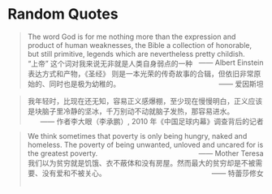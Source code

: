 # Random Quotes

> The word God is for me nothing more than the expression and product of human weaknesses, the Bible a collection of honorable, but still primitive, legends which are nevertheless pretty childish.
> <span style="float:right">—— Albert Einstein</span><br>
> “上帝” 这个词对我来说无非就是人类自身弱点的一种表达方式和产物，《圣经》 则是一本光荣的传奇故事的合辑，但依旧非常原始的、同时也是极为幼稚的。
> <span style="float:right">—— 爱因斯坦</span>


> 我年轻时，比现在还无知，容易正义感爆棚，至少现在慢慢明白，正义应该是块脑子里冷静的坚冰，千万别动不动就脑子发热，那容易进水。
> <span style="float:right">—— 作者李大眼（李承鹏）, 2010 年《中国足球内幕》调查背后的记者</span>
> <br><br>

> We think  sometimes that poverty is only being hungry, naked and homeless. The poverty of being unwanted, unloved and uncared for is the greatest poverty.<span style="float:right">—— Mother Teresa</span><br>
> 我们以为贫穷就是饥饿、衣不蔽体和没有房屋。然而最大的贫穷却是不被需要、没有爱和不被关心。 <span style="float:right">—— 特蕾莎修女</span><br><br>
